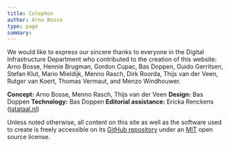```yaml
---
title: Colophon
author: Arno Bosse
type: page
summary: 
---
```


We would like to express our sincere thanks to everyone in the Digital Infrastructure Department who contributed to the creation of this website: Arno Bosse, Hennie Brugman, Gordon Cupac, Bas Doppen, Guido Gerritsen, Stefan Klut, Mario Mieldijk, Menno Rasch, Dirk Roorda, Thijs van der Veen, Rutger van Koert, Thomas Vermaut, and Menzo Windhouwer.

**Concept:** Arno Bosse, Menno Rasch, Thijs van der Veen
**Design:** Bas Doppen
**Technology:** Bas Doppen
**Editorial assistance:** Ericka Renckens ([tatataal.nl](https://www.tatataal.nl))

Unless noted otherwise, all content on this site as well as the software used to create is freely accessible on its [GitHub repository](https://github.com/knaw-huc/di-website/) under an [MIT](https://github.com/knaw-huc/di-website/blob/main/LICENSE) open source license. 
